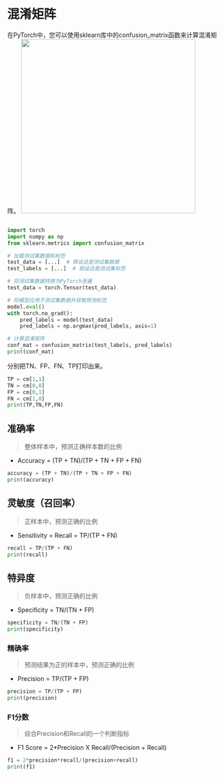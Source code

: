 # 混淆矩阵

在PyTorch中，您可以使用sklearn库中的confusion_matrix函数来计算混淆矩阵。
<img src='./混淆矩阵.png' width='400' />

```python

import torch
import numpy as np
from sklearn.metrics import confusion_matrix

# 加载测试集数据和标签
test_data = [...]  # 假设这是测试集数据
test_labels = [...]  # 假设这是测试集标签

# 将测试集数据转换为PyTorch张量
test_data = torch.Tensor(test_data)

# 将模型应用于测试集数据并获取预测标签
model.eval()
with torch.no_grad():
    pred_labels = model(test_data)
    pred_labels = np.argmax(pred_labels, axis=1)

# 计算混淆矩阵
conf_mat = confusion_matrix(test_labels, pred_labels)
print(conf_mat)

```

分别把TN、FP、FN、TP打印出来。

```python
TP = cm[1,1]
TN = cm[0,0]
FP = cm[0,1]
FN = cm[1,0]
print(TP,TN,FP,FN)
```

## 准确率 
> 整体样本中，预测正确样本数的比例

- Accuracy = (TP + TN)/(TP + TN + FP + FN)

```python
accuracy = (TP + TN)/(TP + TN + FP + FN)
print(accuracy)
```

## 灵敏度（召回率）
> 正样本中，预测正确的比例

- Sensitivity = Recall = TP/(TP + FN)

```python
recall = TP/(TP + FN)
print(recall)
```

## 特异度
> 负样本中，预测正确的比例

- Specificity = TN/(TN + FP)

```python
specificity = TN/(TN + FP)
print(specificity)
```

### 精确率
> 预测结果为正的样本中，预测正确的比例

- Precision = TP/(TP + FP)

```python
precision = TP/(TP + FP)
print(precision)
```

### F1分数
> 综合Precision和Recall的一个判断指标

- F1 Score = 2*Precision X Recall/(Precision + Recall)

```python
f1 = 2*precision*recall/(precision+recall)
print(f1)
```
